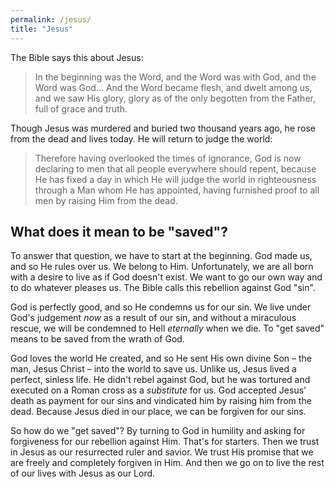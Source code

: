 ```yaml
---
permalink: /jesus/
title: "Jesus"
---
```


The Bible says this about Jesus:

> In the beginning was the Word, and the Word was with God, and the Word was God... And the Word became flesh, and dwelt among us, and we saw His glory, glory as of the only begotten from the Father, full of grace and truth.

Though Jesus was murdered and buried two thousand years ago, he rose from the dead and lives today. He will return to judge the world:

> Therefore having overlooked the times of ignorance, God is now declaring to men that all people everywhere should repent, because He has fixed a day in which He will judge the world in righteousness through a Man whom He has appointed, having furnished proof to all men by raising Him from the dead.

## What does it mean to be "saved"?

To answer that question, we have to start at the beginning. God made us, and so He rules over us. We belong to Him. Unfortunately, we are all born with a desire to live as if God doesn't exist. We want to go our own way and to do whatever pleases us. The Bible calls this rebellion against God "sin".

God is perfectly good, and so He condemns us for our sin. We live under God's judgement *now* as a result of our sin, and without a miraculous rescue, we will be condemned to Hell *eternally* when we die. To "get saved" means to be saved from the wrath of God.

God loves the world He created, and so He sent His own divine Son – the man, Jesus Christ – into the world to save us. Unlike us, Jesus lived a perfect, sinless life. He didn't rebel against God, but he was tortured and executed on a Roman cross as a *substitute* for us. God accepted Jesus' death as payment for our sins and vindicated him by raising him from the dead. Because Jesus died in our place, we can be forgiven for our sins.

So how do we "get saved"? By turning to God in humility and asking for forgiveness for our rebellion against Him. That's for starters. Then we trust in Jesus as our resurrected ruler and savior. We trust His promise that we are freely and completely forgiven in Him. And then we go on to live the rest of our lives with Jesus as our Lord.